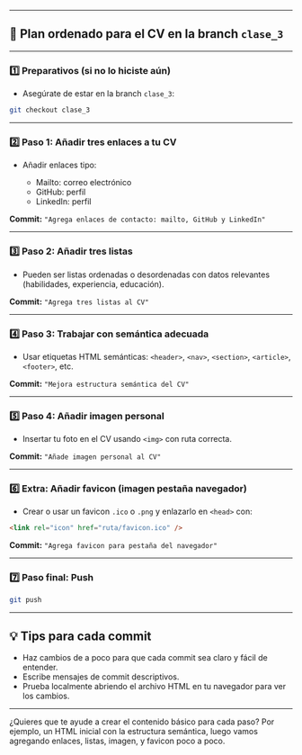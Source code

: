 
---

## 📝 Plan ordenado para el CV en la branch `clase_3`

---

### 1️⃣ Preparativos (si no lo hiciste aún)

* Asegúrate de estar en la branch `clase_3`:

```bash
git checkout clase_3
```

---

### 2️⃣ Paso 1: Añadir tres enlaces a tu CV

* Añadir enlaces tipo:

  * Mailto: correo electrónico
  * GitHub: perfil
  * LinkedIn: perfil

**Commit:** `"Agrega enlaces de contacto: mailto, GitHub y LinkedIn"`

---

### 3️⃣ Paso 2: Añadir tres listas

* Pueden ser listas ordenadas o desordenadas con datos relevantes (habilidades, experiencia, educación).

**Commit:** `"Agrega tres listas al CV"`

---

### 4️⃣ Paso 3: Trabajar con semántica adecuada

* Usar etiquetas HTML semánticas: `<header>`, `<nav>`, `<section>`, `<article>`, `<footer>`, etc.

**Commit:** `"Mejora estructura semántica del CV"`

---

### 5️⃣ Paso 4: Añadir imagen personal

* Insertar tu foto en el CV usando `<img>` con ruta correcta.

**Commit:** `"Añade imagen personal al CV"`

---

### 6️⃣ Extra: Añadir favicon (imagen pestaña navegador)

* Crear o usar un favicon `.ico` o `.png` y enlazarlo en `<head>` con:

```html
<link rel="icon" href="ruta/favicon.ico" />
```

**Commit:** `"Agrega favicon para pestaña del navegador"`

---

### 7️⃣ Paso final: Push

```bash
git push
```

---

## 💡 Tips para cada commit

* Haz cambios de a poco para que cada commit sea claro y fácil de entender.
* Escribe mensajes de commit descriptivos.
* Prueba localmente abriendo el archivo HTML en tu navegador para ver los cambios.

---

¿Quieres que te ayude a crear el contenido básico para cada paso? Por ejemplo, un HTML inicial con la estructura semántica, luego vamos agregando enlaces, listas, imagen, y favicon poco a poco.
